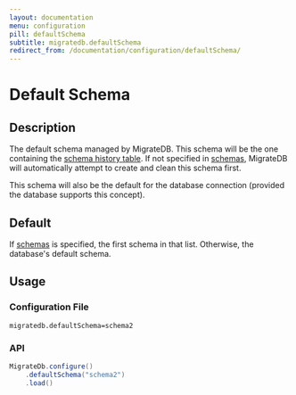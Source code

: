```yaml
---
layout: documentation
menu: configuration
pill: defaultSchema
subtitle: migratedb.defaultSchema
redirect_from: /documentation/configuration/defaultSchema/
---
```


# Default Schema

## Description

The default schema managed by MigrateDB. This schema will be the one containing
the [schema history table](/migratedb/documentation/concepts/migrations#schema-history-table).
If not specified in [schemas](/migratedb/documentation/configuration/parameters/schemas), MigrateDB will automatically attempt to
create and clean this schema first.

This schema will also be the default for the database connection (provided the database supports this concept).

## Default

If [schemas](/migratedb/documentation/configuration/parameters/schemas) is specified, the first schema in that list. Otherwise,
the database's default schema.

## Usage

### Configuration File

```properties
migratedb.defaultSchema=schema2
```

### API

```java
MigrateDb.configure()
    .defaultSchema("schema2")
    .load()
```
